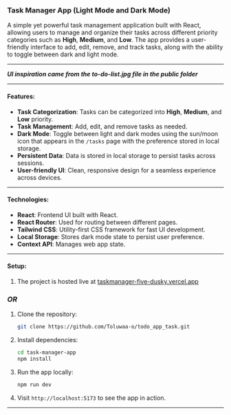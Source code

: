 ### Task Manager App (Light Mode and Dark Mode)

A simple yet powerful task management application built with React, allowing users to manage and organize their tasks across different priority categories such as **High**, **Medium**, and **Low**. The app provides a user-friendly interface to add, edit, remove, and track tasks, along with the ability to toggle between dark and light mode.

---

***UI inspiration came from the to-do-list.jpg file in the public folder***

---

#### Features:
- **Task Categorization**: Tasks can be categorized into **High**, **Medium**, and **Low** priority.
- **Task Management**: Add, edit, and remove tasks as needed.
- **Dark Mode**: Toggle between light and dark modes using the sun/moon icon that appears in the `/tasks` page with the preference stored in local storage.
- **Persistent Data**: Data is stored in local storage to persist tasks across sessions.
- **User-friendly UI**: Clean, responsive design for a seamless experience across devices.

---

#### Technologies:
- **React**: Frontend UI built with React.
- **React Router**: Used for routing between different pages.
- **Tailwind CSS**: Utility-first CSS framework for fast UI development.
- **Local Storage**: Stores dark mode state to persist user preference.
- **Context API**: Manages web app state.

---

#### Setup:
1. The project is hosted live at [taskmanager-five-dusky.vercel.app](https://taskmanager-five-dusky.vercel.app)

### ***OR***

1. Clone the repository:
    ```bash
    git clone https://github.com/Toluwaa-o/todo_app_task.git
    ```

2. Install dependencies:
    ```bash
    cd task-manager-app
    npm install
    ```

3. Run the app locally:
    ```bash
    npm run dev
    ```

4. Visit `http://localhost:5173` to see the app in action.

---